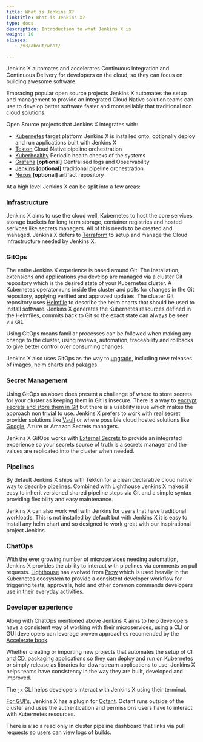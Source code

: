 ```yaml
---
title: What is Jenkins X?
linktitle: What is Jenkins X?
type: docs
description: Introduction to what Jenkins X is
weight: 10
aliases:
   - /v3/about/what/

---
```


Jenkins X automates and accelerates Continuous Integration and Continuous Delivery for developers on the cloud, so they can focus on building awesome software.
 
Embracing popular open source projects Jenkins X automates the setup and management to provide an integrated Cloud Native solution teams can use to develop better software faster and more reliably that traditional non cloud solutions.
 
Open Source projects that Jenkins X integrates with:
 
- [Kubernetes](https://kubernetes.io/) target platform Jenkins X is installed onto, optionally deploy and run applications built with Jenkins X
- [Tekton](https://tekton.dev/) Cloud Native pipeline orchestration
- [Kuberhealthy](https://github.com/kuberhealthy/kuberhealthy) Periodic health checks of the systems
- [Grafana](https://grafana.com) __[optional]__ Centralised logs and Observability
- [Jenkins](https://www.jenkins.io/) __[optional]__ traditional pipeline orchestration
- [Nexus](https://www.sonatype.com/nexus/repository-oss) __[optional]__ artifact repository
 
At a high level Jenkins X can be split into a few areas:

### Infrastructure

Jenkins X aims to use the cloud well, Kubernetes to host the core services, storage buckets for long term storage, container registries and hosted serivces like secrets managers. All of this needs to be created and managed.  Jenkins X defers to [Terraform](https://www.terraform.io/) to setup and manage the Cloud infrastructure needed by Jenkins X.
 
### GitOps

The entire Jenkins X experience is based around Git.  The installation, extensions and applications you develop are managed via a cluster Git repository which is the desired state of your Kubernetes cluster.  A Kubernetes operator runs inside the cluster and polls for changes in the Git repository, applying verified and approved updates.  The cluster Git repository uses [Helmfile](https://github.com/roboll/helmfile/) to describe the helm charts that should be used to install software.  Jenkins X generates the Kubernetes resources defined in the Helmfiles, commits back to Git so the exact state can always be seen via Git.

Using GitOps means familiar processes can be followed when making any change to the cluster, using reviews, automation, traceability and rollbacks to give better control over consuming changes.

Jenkins X also uses GitOps as the way to [upgrade](/v3/admin/setup/upgrades), including new releases of images, helm charts and pakages.

### Secret Management
 
Using GitOps as above does present a challenge of where to store secrets for your cluster as keeping them in Git is insecure.  There is a way to [encrypt secrets and store them in Git](https://github.com/bitnami-labs/sealed-secrets) but there is a usability issue which makes the approach non trivial to use.  Jenkins X prefers to work with real secret provider solutions like [Vault](https://www.vaultproject.io/) or where possible cloud hosted solutions like [Google](https://cloud.google.com/secret-manager), Azure or Amazon Secrets managers.
 
Jenkins X GitOps works with [External Secrets](https://github.com/external-secrets/kubernetes-external-secrets) to provide an integrated experience so your secrets source of truth is a secrets manager and the values are replicated into the cluster when needed.
 
### Pipelines
 
By default Jenkins X ships with Tekton for a clean declarative cloud native way to describe [pipelines](/v3/develop/pipelines/).  Combined with Lighthouse Jenkins X makes it easy to inherit versioned shared pipeline steps via Git and a simple syntax providing flexibility and easy maintenance.
 
Jenkins X can also work well with Jenkins for users that have traditional workloads.  This is not installed by default but with Jenkins X it is easy to install any helm chart and so designed to work great with our inspirational project Jenkins.
 
### ChatOps
 
With the ever growing number of microservices needing automation, Jenkins X provides the ability to interact with pipelines via comments on pull requests.  [Lighthouse](https://github.com/jenkins-x/lighthouse) has evolved from [Prow](https://github.com/kubernetes/test-infra/tree/master/prow#) which is used heavily in the Kubernetes ecosystem to provide a consistent developer workflow for triggering tests, approvals, hold and other common commands developers use in their everyday activities.

### Developer experience

Along with ChatOps mentioned above Jenkins X aims to help developers have a consistent way of working with their microservices, using a CLI or GUI developers can leverage proven approaches recomended by the [Accelerate book](https://www.amazon.co.uk/Accelerate-Software-Performing-Technology-Organizations/dp/1942788339).

Whether creating or importing new projects that automates the setup of CI and CD, packaging applications so they can deploy and run on Kubernetes or simply release as libraries for downstream applications to use.  Jenkins X helps teams have consistency in the way they are built, developed and improved.

The `jx` CLI helps developers interact with Jenkins X using their terminal.

[For GUI's](/v3/develop/ui), Jenkins X has a plugin for [Octant](https://octant.dev/).  Octant runs outside of the cluster and uses the authentication and permissions users have to interact with Kubernetes resources.
 
There is also a read only in cluster pipeline dashboard that links via pull requests so users can view logs of builds.
